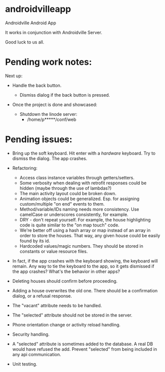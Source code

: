 # androidvilleapp
Androidville Android App

It works in conjunction with Androidville Server.

Good luck to us all.


Pending work notes:
===================

Next up:
 - Handle the back button.
   - Dismiss dialog if the back button is pressed.

 - Once the project is done and showcased:
   - Shutdown the linode server:
     - /home/p*****/conf/web

Pending issues:
===============

- Bring up the soft keyboard.  Hit enter with a _hardware_ keyboard.  Try to dismiss the dialog.  The app crashes.

- Refactoring:
  - Access class instance variables through getters/setters.
  - Some verbosity when dealing with retrofit responses could be hidden (maybe through the use of lambdas?)
  - The main activity layout could be broken down.
  - Animation objects could be generalized.  Esp. for assigning custom/multiple "on end" events to them.
  - Method/variable/IDs naming needs more consistency.  Use camelCase or underscores consistently, for example.
  - DRY - don't repeat yourself.  For example, the house highlighting code is quite similar to the "on map touch" code. 
  - We're better off using a hash array or map instead of an array in order to store the houses.  That way, any given house could be easily found by its id.
  - Hardcoded values/magic numbers.  They should be stored in constants or value resource files.

- In fact, if the app crashes with the keyboard showing, the keyboard will remain.  Any way to tie the keyboard to the app, so it gets dismissed if the app crashes?  What's the behavior in other apps?

- Deleting houses should confirm before proceeding.

- Adding a house overwrites the old one.  There should be a confirmation dialog, or a refusal response.

- The "vacant" attribute needs to be handled.

- The "selected" attribute should not be stored in the server.

- Phone orientation change or activity reload handling.

- Security handling.

- A "selected" attribute is sometimes added to the database.  A real DB would have refused the add.  Prevent "selected" from being included in any api communication.

- Unit testing.
